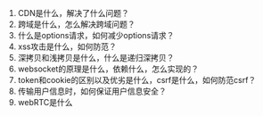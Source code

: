1. CDN是什么，解决了什么问题？
2. 跨域是什么，怎么解决跨域问题？
3. 什么是options请求，如何减少options请求？
4. xss攻击是什么，如何防范？
5. 深拷贝和浅拷贝是什么，什么是递归深拷贝？
6. websocket的原理是什么，依赖什么，怎么实现的？
7. token和cookie的区别以及优劣是什么，csrf是什么，如何防范csrf？
8. 传输用户信息时，如何保证用户信息安全？
9. webRTC是什么
